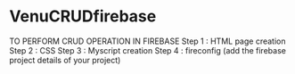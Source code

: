 # VenuCRUDfirebase
TO PERFORM CRUD OPERATION IN FIREBASE 
Step 1 : HTML page creation
Step 2 : CSS
Step 3 : Myscript creation
Step 4 : fireconfig (add the firebase project details of your project)

